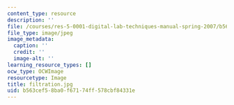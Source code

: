 ```yaml
---
content_type: resource
description: ''
file: /courses/res-5-0001-digital-lab-techniques-manual-spring-2007/b563cef58ba0f67174ff578cbf84331e_filtration.jpg
file_type: image/jpeg
image_metadata:
  caption: ''
  credit: ''
  image-alt: ''
learning_resource_types: []
ocw_type: OCWImage
resourcetype: Image
title: filtration.jpg
uid: b563cef5-8ba0-f671-74ff-578cbf84331e
---
```

